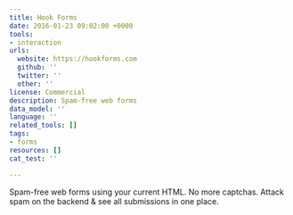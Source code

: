 ```yaml
---
title: Hook Forms
date: 2016-01-23 09:02:00 +0000
tools:
- interaction
urls:
  website: https://hookforms.com
  github: ''
  twitter: ''
  other: ''
license: Commercial
description: Spam-free web forms
data_model: ''
language: ''
related_tools: []
tags:
- forms
resources: []
cat_test: ''

---
```

Spam-free web forms using your current HTML. No more captchas.  Attack spam on the backend & see all submissions in one place.
